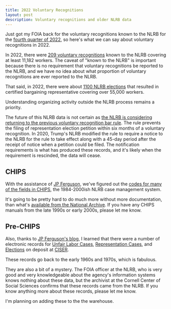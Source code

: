 ```yaml
---
title: 2022 Voluntary Recognitions
layout: post
description: Voluntary recognitions and older NLRB data
---
```


Just got my FOIA back for the voluntary recognitions known to the NLRB
for the [fourth quarter of 2022](https://www.muckrock.com/foi/united-states-of-america-10/voluntary-recognitions-october-1-2022-december-31-2022-138379/), so here's what we can say about voluntary recognitions in 2022.

In 2022, there were [209 voluntary recognitions](https://labordata.bunkum.us/voluntary_recognitions-9901464?sql=select%0D%0A++cast%28%0D%0A++++strftime%28%27%25Y%27%2C+%22Date+VR+Request+Received%22%29+as+int%0D%0A++%29+year%2C%0D%0A++count%28%22VR+Case+Number%22%29%2C%0D%0A++sum%28%22Number+of+Employees%22%29+as+year%0D%0Afrom%0D%0A++voluntary_recognitions%0D%0Awhere%0D%0A++year+%3D+2022%0D%0Agroup+by%0D%0A++year%3B) known to the NLRB covering at least
11,182 workers. The caveat of "known to the NLRB" is important because there is no
requirement that voluntary recognitions be reported to the NLRB, and we have no 
idea about what proportion of voluntary recognitions are ever reported to the NLRB.

That said, in 2022, there were about [1100 NLRB
elections](https://labordata.bunkum.us/nlrb-ca1e99a?sql=with+distinct_units+as+%28%0D%0A++select%0D%0A++++distinct+cast%28strftime%28%27%25Y%27%2C+date_closed%29+as+int%29+as+year%2C%0D%0A++++voting_unit_id%2C%0D%0A++++unit_size%0D%0A++from%0D%0A++++filing%0D%0A++++inner+join+voting_unit+using+%28case_number%29%0D%0A++++inner+join+election+using+%28voting_unit_id%29%0D%0A++++inner+join+election_result+using+%28election_id%29%0D%0A++where%0D%0A++++case_type+%3D+%27RC%27%0D%0A++++and+year+%3D+2022%0D%0A++++and+reason_closed+%3D+%27Certific.+of+Representative%27%0D%0A++++and+ballot_type+%3D+%27Single+Labor+Organization%27%0D%0A%29%0D%0Aselect%0D%0A++year%2C%0D%0A++count%28voting_unit_id%29%2C%0D%0A++sum%28unit_size%29%0D%0Afrom%0D%0A++distinct_units)
that resulted in certified bargaining representative covering over
55,000 workers.

Understanding organizing activity outside the NLRB process remains a priority. 

The future of this NLRB data is not certain as [the NLRB is
considering returning to the previous voluntary recognition bar
rule](https://www.nlrb.gov/news-outreach/news-story/nlrb-issues-notice-of-proposed-rulemaking-on-fair-choice-and-employee). The
rule prevents the filing of representation election petition within
six months of a voluntary recognition. In 2020, Trump's NLRB modified
the rule to require a notice to the NLRB for the rule to take effect
along with a 45-day period after the receipt of notice when a petition could be
filed. The notification requirements is what
has produced these records, and it's likely when the requirement is
rescinded, the data will cease.

## CHIPS
With the assistance of [JP Ferguson](https://www.jpferguson.net/),
we've figured out the [codes for many of the fields in
CHIPS](https://github.com/labordata/CHIPS#erd-diagram), the
1984-2000ish NLRB case management system.

It's going to be pretty hard to do much more without more
documentation, than what's [available from the National
Archive](https://catalog.archives.gov/id/627716). If you have any
CHIPS manuals from the late 1990s or early 2000s, please let me know.

## Pre-CHIPS
Also, thanks to [JP Ferguson's
blog](https://www.jpferguson.net/blog/blog-post-title-one-ez8bs-gbmmb),
I learned that there were a number of electronic records for [Unfair
Labor Cases](https://archive.ciser.cornell.edu/studies/239), [Representation Cases](https://archive.ciser.cornell.edu/studies/2103), and [Elections](https://archive.ciser.cornell.edu/studies/237) on deposit at [CISER](https://archive.ciser.cornell.edu/about).

These records go back to the early 1960s and 1970s, which is fabulous. 

They are also a bit of a mystery. The FOIA officer at the NLRB, who is
very good and very knowledgeable about the agency's information
systems knows nothing about these data, but the archivist at the
Cornell Center of Social Sciences confirms that these records came
from the NLRB. If you know anything more about these records, please
let me know.

I'm planning on adding these to the the warehouse.


